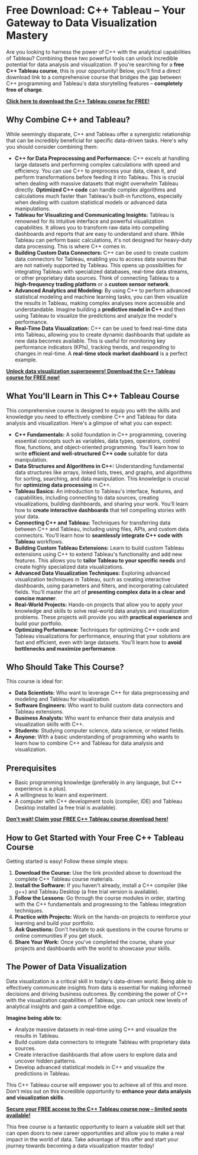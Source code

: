 # Free Download: C++ Tableau – Your Gateway to Data Visualization Mastery

Are you looking to harness the power of C++ with the analytical capabilities of Tableau? Combining these two powerful tools can unlock incredible potential for data analysis and visualization. If you're searching for a **free C++ Tableau course**, this is your opportunity! Below, you'll find a direct download link to a comprehensive course that bridges the gap between C++ programming and Tableau's data storytelling features – **completely free of charge**.

[**Click here to download the C++ Tableau course for FREE!**](https://udemywork.com/cpp-tableau)

## Why Combine C++ and Tableau?

While seemingly disparate, C++ and Tableau offer a synergistic relationship that can be incredibly beneficial for specific data-driven tasks. Here's why you should consider combining them:

*   **C++ for Data Preprocessing and Performance:** C++ excels at handling large datasets and performing complex calculations with speed and efficiency. You can use C++ to preprocess your data, clean it, and perform transformations before feeding it into Tableau. This is crucial when dealing with massive datasets that might overwhelm Tableau directly. **Optimized C++ code** can handle complex algorithms and calculations much faster than Tableau's built-in functions, especially when dealing with custom statistical models or advanced data manipulations.
*   **Tableau for Visualizing and Communicating Insights:** Tableau is renowned for its intuitive interface and powerful visualization capabilities. It allows you to transform raw data into compelling dashboards and reports that are easy to understand and share. While Tableau can perform basic calculations, it's not designed for heavy-duty data processing. This is where C++ comes in.
*   **Building Custom Data Connectors:** C++ can be used to create custom data connectors for Tableau, enabling you to access data sources that are not natively supported by Tableau. This opens up possibilities for integrating Tableau with specialized databases, real-time data streams, or other proprietary data sources. Think of connecting Tableau to a **high-frequency trading platform** or a **custom sensor network**.
*   **Advanced Analytics and Modeling:** By using C++ to perform advanced statistical modeling and machine learning tasks, you can then visualize the results in Tableau, making complex analyses more accessible and understandable. Imagine building a **predictive model in C++** and then using Tableau to visualize the predictions and analyze the model's performance.
*   **Real-Time Data Visualization:** C++ can be used to feed real-time data into Tableau, allowing you to create dynamic dashboards that update as new data becomes available. This is useful for monitoring key performance indicators (KPIs), tracking trends, and responding to changes in real-time. A **real-time stock market dashboard** is a perfect example.

[**Unlock data visualization superpowers! Download the C++ Tableau course for FREE now!**](https://udemywork.com/cpp-tableau)

## What You'll Learn in This C++ Tableau Course

This comprehensive course is designed to equip you with the skills and knowledge you need to effectively combine C++ and Tableau for data analysis and visualization. Here's a glimpse of what you can expect:

*   **C++ Fundamentals:** A solid foundation in C++ programming, covering essential concepts such as variables, data types, operators, control flow, functions, and object-oriented programming. You’ll learn how to write **efficient and well-structured C++ code** suitable for data manipulation.
*   **Data Structures and Algorithms in C++:** Understanding fundamental data structures like arrays, linked lists, trees, and graphs, and algorithms for sorting, searching, and data manipulation. This knowledge is crucial for **optimizing data processing** in C++.
*   **Tableau Basics:** An introduction to Tableau's interface, features, and capabilities, including connecting to data sources, creating visualizations, building dashboards, and sharing your work. You’ll learn how to **create interactive dashboards** that tell compelling stories with your data.
*   **Connecting C++ and Tableau:** Techniques for transferring data between C++ and Tableau, including using files, APIs, and custom data connectors. You’ll learn how to **seamlessly integrate C++ code with Tableau** workflows.
*   **Building Custom Tableau Extensions:** Learn to build custom Tableau extensions using C++ to extend Tableau's functionality and add new features. This allows you to **tailor Tableau to your specific needs** and create highly specialized data visualizations.
*   **Advanced Data Visualization Techniques:** Exploring advanced visualization techniques in Tableau, such as creating interactive dashboards, using parameters and filters, and incorporating calculated fields. You’ll master the art of **presenting complex data in a clear and concise manner**.
*   **Real-World Projects:** Hands-on projects that allow you to apply your knowledge and skills to solve real-world data analysis and visualization problems. These projects will provide you with **practical experience** and build your portfolio.
*   **Optimizing Performance:** Techniques for optimizing C++ code and Tableau visualizations for performance, ensuring that your solutions are fast and efficient, even with large datasets. You'll learn how to **avoid bottlenecks and maximize performance**.

## Who Should Take This Course?

This course is ideal for:

*   **Data Scientists:** Who want to leverage C++ for data preprocessing and modeling and Tableau for visualization.
*   **Software Engineers:** Who want to build custom data connectors and Tableau extensions.
*   **Business Analysts:** Who want to enhance their data analysis and visualization skills with C++.
*   **Students:** Studying computer science, data science, or related fields.
*   **Anyone:** With a basic understanding of programming who wants to learn how to combine C++ and Tableau for data analysis and visualization.

## Prerequisites

*   Basic programming knowledge (preferably in any language, but C++ experience is a plus).
*   A willingness to learn and experiment.
*   A computer with C++ development tools (compiler, IDE) and Tableau Desktop installed (a free trial is available).

[**Don't wait! Claim your FREE C++ Tableau course download here!**](https://udemywork.com/cpp-tableau)

## How to Get Started with Your Free C++ Tableau Course

Getting started is easy! Follow these simple steps:

1.  **Download the Course:** Use the link provided above to download the complete C++ Tableau course materials.
2.  **Install the Software:** If you haven't already, install a C++ compiler (like g++) and Tableau Desktop (a free trial version is available).
3.  **Follow the Lessons:** Go through the course modules in order, starting with the C++ fundamentals and progressing to the Tableau integration techniques.
4.  **Practice with Projects:** Work on the hands-on projects to reinforce your learning and build your portfolio.
5.  **Ask Questions:** Don't hesitate to ask questions in the course forums or online communities if you get stuck.
6.  **Share Your Work:** Once you've completed the course, share your projects and dashboards with the world to showcase your skills.

## The Power of Data Visualization

Data visualization is a critical skill in today's data-driven world. Being able to effectively communicate insights from data is essential for making informed decisions and driving business outcomes. By combining the power of C++ with the visualization capabilities of Tableau, you can unlock new levels of analytical insights and gain a competitive edge.

**Imagine being able to:**

*   Analyze massive datasets in real-time using C++ and visualize the results in Tableau.
*   Build custom data connectors to integrate Tableau with proprietary data sources.
*   Create interactive dashboards that allow users to explore data and uncover hidden patterns.
*   Develop advanced statistical models in C++ and visualize the predictions in Tableau.

This C++ Tableau course will empower you to achieve all of this and more. Don't miss out on this incredible opportunity to **enhance your data analysis and visualization skills**.

[**Secure your FREE access to the C++ Tableau course now – limited spots available!**](https://udemywork.com/cpp-tableau)

This free course is a fantastic opportunity to learn a valuable skill set that can open doors to new career opportunities and allow you to make a real impact in the world of data. Take advantage of this offer and start your journey towards becoming a data visualization master today!
